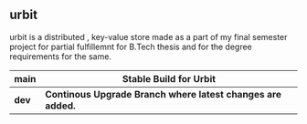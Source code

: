 ## urbit 

urbit is a distributed , key-value store made as a part of my final semester project for partial fulfillemnt for B.Tech thesis and for the degree requirements for the same.




| **main** | **Stable Build for Urbit**                                   |
|----------|--------------------------------------------------------------|
| **dev**  | **Continous Upgrade Branch where latest changes are added.** |
